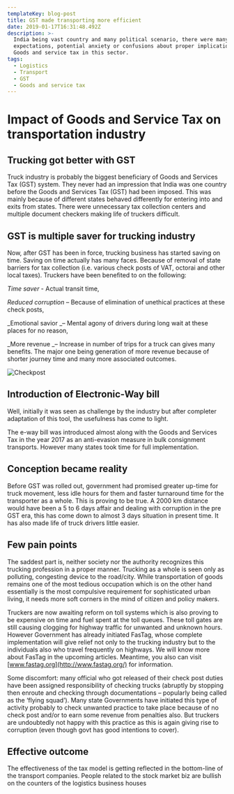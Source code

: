 ```yaml
---
templateKey: blog-post
title: GST made transporting more efficient
date: 2019-01-17T16:31:48.492Z
description: >-
  India being vast country and many political scenario, there were many
  expectations, potential anxiety or confusions about proper implication of
  Goods and service tax in this sector.
tags:
  - Logistics
  - Transport
  - GST
  - Goods and service tax
---
```

# Impact of Goods and Service Tax on transportation industry





## Trucking got better with GST

Truck industry is probably the biggest beneficiary of Goods and Services Tax (GST) system. They never had an impression that India was one country before the Goods and Services Tax (GST) had been imposed. This was mainly because of different states behaved differently for entering into and exits from states. There were unnecessary tax collection centers and multiple document checkers making life of truckers difficult.

##  

## GST is multiple saver for trucking industry

Now, after GST has been in force, trucking business has started saving on time. Saving on time actually has many faces. Because of removal of state barriers for tax collection (i.e. various check posts of VAT, octorai and other local taxes). Truckers have been benefited to on the following:

_Time saver_ - Actual transit time,

_Reduced corruption_ – Because of elimination of unethical practices at these check posts,

_Emotional savior _– Mental agony of drivers during long wait at these places for no reason,

_More revenue _– Increase in number of trips for a truck can gives many benefits. The major one being generation of more revenue because of shorter journey time and many more associated outcomes.

![Checkpost](/img/truck-quere.jpg.png "Loaded trucks used to wait")



## Introduction of Electronic-Way bill 

Well, initially it was seen as challenge by the industry but after completer adaptation of this tool, the usefulness has come to light.

The e-way bill was introduced almost along with the Goods and Services Tax in the year 2017 as an anti-evasion measure in bulk consignment transports. However many states took time for full implementation. 



## Conception became reality 

Before GST was rolled out, government had promised greater up-time for truck movement, less idle hours for them and faster turnaround time for the transporter as a whole. This is proving to be true. A 2000 km distance would have been a 5 to 6 days affair and dealing with corruption in the pre GST era, this has come down to almost 3 days situation in present time. It has also made life of truck drivers little easier. 



## Few pain points

The saddest part is, neither society nor the authority recognizes this trucking profession in a proper manner. Trucking as a whole is seen only as polluting, congesting device to the road/city. While transportation of goods remains one of the most tedious occupation which is on the other hand essentially is the most compulsive requirement for sophisticated urban living, it needs more soft corners in the mind of citizen and policy makers.

Truckers are now awaiting reform on toll systems which is also proving to be expensive on time and fuel spent at the toll queues. These toll gates are still causing clogging for highway traffic for unwanted and unknown hours. However Government has already initiated FasTag, whose complete implementation will give relief not only to the trucking industry but to the individuals also who travel frequently on highways. We will know more about FasTag in the upcoming articles. Meantime, you also can visit [www.fastag.org](http://www.fastag.org/) for information.

Some discomfort:  many official who got released of their check post duties have been assigned responsibility of checking trucks (abruptly by stopping then enroute and checking through documentations – popularly being called as the ‘flying squad’). Many state Governments have initiated this type of activity probably to check unwanted practice to take place because of no check post and/or to earn some revenue from penalties also. But truckers are undoubtedly not happy with this practice as this is again giving rise to corruption (even though govt has good intentions to cover).



## Effective outcome

The effectiveness of the tax model is getting reflected in the bottom-line of the transport companies. People related to the stock market biz are bullish on the counters of the logistics business houses
